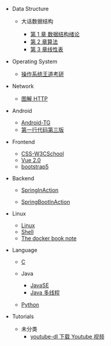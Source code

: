 - Data Structure

  - 大话数据结构

    - [第 1 章 数据结构绪论](CSBasic/数据结构/大话数据结构/第1章数据结构绪论.md)
    - [第 2 章算法](CSBasic/数据结构/大话数据结构/第2章算法.md)
    - [第 3 章线性表](CSBasic/数据结构/大话数据结构/第3章线性表.md)

- Operating System

  - [操作系统王道考研](CSBasic/操作系统/操作系统王道考研.md)

- Network

  - [图解 HTTP](CSBasic/计算机网络/图解HTTP.md)

[comment]: <> (- Math)

[comment]: <> (- English)

- Android

  - [Android-TG](Android/Android-tg.md)
  - [第一行代码第三版](Android/第一行代码第三版笔记.md)

- Frontend

  - [CSS-W3CSchool](frontend/CSS-W3CSchool.md)
  - [Vue 2.0](frontend/Vue2.0.md)
  - [bootstrap5](frontend/bootstrap5.md)

- Backend

  - [SpringInAction](backend/SpringInAction/SpringInAction.md)

  - [SpringBootInAction](backend/SpringBootInAction/SpringBootInAction.md)

- Linux

  - [Linux](Linux/linux.md)
  - [Shell](Linux/shell.md)
  - [The docker book note](Linux/The-docker-book-note.md)

- Language

  - [C](language/C/C.md)

  - Java
    - [JavaSE](language/Java/JavaSE.md)
    - [Java 多线程](language/Java/Java多线程.md)
  - [Python](language/Python/Python.md)

- Tutorials
  - 未分类
    - [youtube-dl 下载 Youtube 视频](tutorials/youtube-dl.md)
